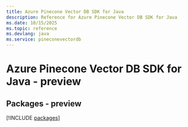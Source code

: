 ```yaml
---
title: Azure Pinecone Vector DB SDK for Java
description: Reference for Azure Pinecone Vector DB SDK for Java
ms.date: 10/15/2025
ms.topic: reference
ms.devlang: java
ms.service: pineconevectordb
---
```

# Azure Pinecone Vector DB SDK for Java - preview
## Packages - preview
[!INCLUDE [packages](pinecone-vector-db-index.md)]